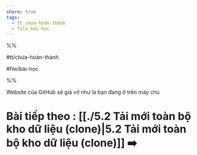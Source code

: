 ```yaml
---  
share: true  
tags:  
  - tt_chưa-hoàn-thành  
  - file_bài-học  
---  
```

  
%%  
#tt/chưa-hoàn-thành  
#file/bài-học  
%%  
Website của GitHub sẽ giả vờ như là bạn đang ở trên máy chủ  
# Bài tiếp theo : [[./5.2 Tải mới toàn bộ kho dữ liệu (clone)|5.2 Tải mới toàn bộ kho dữ liệu (clone)]] ➡️  
  
  

